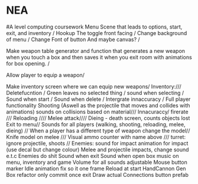 # NEA
#A level computing coursework
Menu Scene that leads to options, start, exit, and inventory /
Hookup The toggle front facing /
Change background of menu /
Change Font of button 
And maybe canvas? /

Make weapon table generator and function that generates a new weapon when you touch a box and then saves it when you
exit room with animations for box opening. /

Allow player to equip a weapon/

Make inventory screen where we can equip new weapons/
Inventory:///
	Deletefucntion /
	Green leaves no selected thing /
	sound when selecting /
	Sound when start /
	Sound when delete /
	Intergrate innaccuracy /
Full player functionality
	Shooting (Aswell as the projectile that moves and collides with animations) sounds on collisions based on material///
	Innacuraccy/ firerate ///
	Reloading ////
	Melee attack////
	Dieing - death screen, counts objects lost
	Exit to menu//
	Sounds for all players (walking, shooting, reloading, melee, dieing) //
When a player has a different type of weapon change the model//
Knife model on melee /// 
Visual ammo counter with name above ///
turret: ignore projectile, shoots //
Enemies:
	sound for impact
	animation for impact (use decal but change colour)
	Melee and projectile impacts, change sound e.t.c
	Enemies do shit
Sound when exit
Sound when open box
music on menu, inventory and game
Volume for all sounds adjustable
Mouse button marker
Idle animation fix so it one frame
Reload at start
HandCannon Gen
Box refactor only commit once exit
Draw actual Connections
button prefab